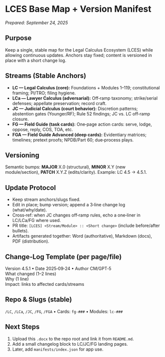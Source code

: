 # LCES Base Map + Version Manifest
*Prepared: September 24, 2025*

## Purpose
Keep a single, stable map for the Legal Calculus Ecosystem (LCES) while allowing continuous updates. Anchors stay fixed; content is versioned in place with a short change log.

## Streams (Stable Anchors)
- **LC — Legal Calculus (core):** Foundations + Modules 1–119; constitutional framing; PI/TRO; filing hygiene.
- **LCa — Lawyer Calculus (adversarial):** Off‑ramp taxonomy; strike/serial defenses; appellate preservation; record craft.
- **JC — Judicial Calculus (court behavior):** Discretion patterns; abstention gates (Younger/RF); Rule 52 findings; JC vs. LC off‑ramp closure.
- **FG — Field Guide (task cards):** One‑page action cards: serve, lodge, oppose, reply, COS, TOA, etc.
- **FGA — Field Guide Advanced (deep cards):** Evidentiary matrices; timelines; pretext proofs; NPDB/Part 60; due‑process plays.

## Versioning
Semantic bumps: **MAJOR** X.0 (structural), **MINOR** X.Y (new module/section), **PATCH** X.Y.Z (edits/clarity). Example: LC 4.5 → 4.5.1.

## Update Protocol
- Keep stream anchors/slugs fixed.  
- Edit in place; bump version; append a 3‑line change log (what/why/date).  
- Cross‑ref: when JC changes off‑ramp rules, echo a one‑liner in LC/LCa/FG where used.  
- PR title: `[LCES] <Stream/Module> :: <Short change>` (include before/after bullets).  
- Artifacts generated together: Word (authoritative), Markdown (docs), PDF (distribution).

## Change‑Log Template (per page/file)
Version 4.5.1  •  Date 2025‑09‑24  •  Author CM/GPT‑5  
What changed (1–2 lines)  
Why (1 line)  
Impact: links to affected cards/streams

## Repo & Slugs (stable)
`/LC`, `/LCa`, `/JC`, `/FG`, `/FGA`  •  Cards: `fg-###`  •  Modules: `lc-###`

## Next Steps
1. Upload this `.docx` to the repo root and link it from `README.md`.  
2. Add a small changelog block to LC/JC/FG landing pages.  
3. Later, add `manifests/index.json` for app use.
